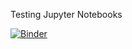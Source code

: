 Testing Jupyter Notebooks

[![Binder](https://mybinder.org/badge_logo.svg)](https://mybinder.org/v2/git/https%3A%2F%2Fgithub.com%2Fjcsaezal%2Fjupyter-tests.git/master)

